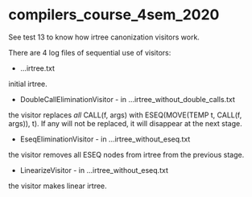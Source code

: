# compilers_course_4sem_2020

See test 13 to know how irtree canonization visitors work.

There are 4 log files of sequential use of visitors:
* ...irtree.txt

initial irtree.

* DoubleCallEliminationVisitor - in ...irtree_without_double_calls.txt

the visitor replaces *all* CALL(f, args) with ESEQ(MOVE(TEMP t, CALL(f, args)), t).
If any will not be replaced, it will disappear at the next stage.

* EseqEliminationVisitor - in ...irtree_without_eseq.txt

the visitor removes all ESEQ nodes from irtree from the previous stage.

* LinearizeVisitor - in ...irtree_without_eseq.txt

the visitor makes linear irtree.
